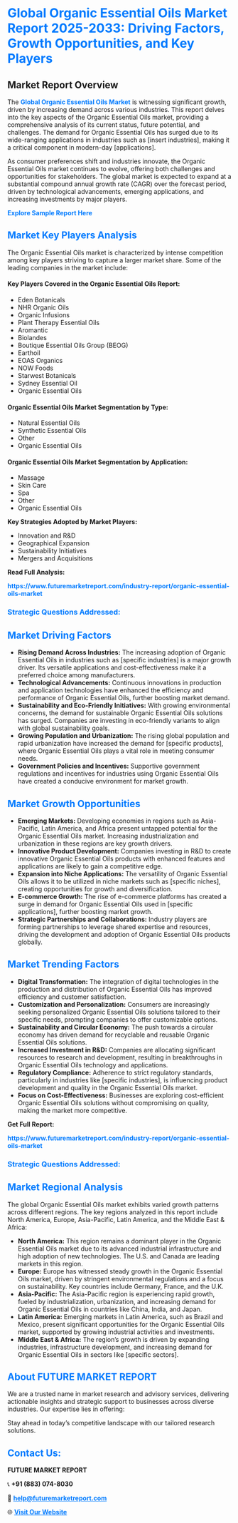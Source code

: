 <h1 style="color: #007BFF;">Global Organic Essential Oils Market Report 2025-2033: Driving Factors, Growth Opportunities, and Key Players</h1>

<section id="overview">
<h2>Market Report Overview</h2>
<p>The <a href="https://www.futuremarketreport.com/industry-report/organic-essential-oils-market" style="color: #007BFF; text-decoration: none;"><strong>Global Organic Essential Oils Market</strong></a> is witnessing significant growth, driven by increasing demand across various industries. This report delves into the key aspects of the Organic Essential Oils market, providing a comprehensive analysis of its current status, future potential, and challenges. The demand for Organic Essential Oils has surged due to its wide-ranging applications in industries such as [insert industries], making it a critical component in modern-day [applications].</p>
<p>As consumer preferences shift and industries innovate, the Organic Essential Oils market continues to evolve, offering both challenges and opportunities for stakeholders. The global market is expected to expand at a substantial compound annual growth rate (CAGR) over the forecast period, driven by technological advancements, emerging applications, and increasing investments by major players.</p>
</section>

<section id="overview">
<p><a href="https://www.futuremarketreport.com/request-sample/reportId=108183" style="color: #007BFF; text-decoration: none;"><strong>Explore Sample Report Here</strong></a></p>
</section>

<section id="key-players">
<h2 style="color: #007BFF;">Market Key Players Analysis</h2>
<p>The Organic Essential Oils market is characterized by intense competition among key players striving to capture a larger market share. Some of the leading companies in the market include:</p>
<h4>Key Players Covered in the Organic Essential Oils Report:</h4>
<ul><li>Eden Botanicals</li><li>NHR Organic Oils</li><li>Organic Infusions</li><li>Plant Therapy Essential Oils</li><li>Aromantic</li><li>Biolandes</li><li>Boutique Essential Oils Group (BEOG)</li><li>Earthoil</li><li>EOAS Organics</li><li>NOW Foods</li><li>Starwest Botanicals</li><li>Sydney Essential Oil</li><li>Organic Essential Oils</li></ul>
<h4>Organic Essential Oils Market Segmentation by Type:</h4>
<ul><li>Natural Essential Oils</li><li>Synthetic Essential Oils</li><li>Other</li><li>Organic Essential Oils</li></ul>

<h4>Organic Essential Oils Market Segmentation by Application:</h4>
<ul><li>Massage</li><li>Skin Care</li><li>Spa</li><li>Other</li><li>Organic Essential Oils</li></ul>
<p><strong>Key Strategies Adopted by Market Players:</strong></p>
<ul>
<li>Innovation and R&D</li>
<li>Geographical Expansion</li>
<li>Sustainability Initiatives</li>
<li>Mergers and Acquisitions</li>
</ul>
</section>

<section>
<p><strong>Read Full Analysis: </strong></p><a href="https://www.futuremarketreport.com/industry-report/organic-essential-oils-market" style="color: #007BFF; text-decoration: none;"><strong>https://www.futuremarketreport.com/industry-report/organic-essential-oils-market</strong></a>
<h3 style="color: #007BFF;">Strategic Questions Addressed:</h3>
</section>

<section id="driving-factors">
<h2 style="color: #007BFF;">Market Driving Factors</h2>
<ul>
<li><strong>Rising Demand Across Industries:</strong> The increasing adoption of Organic Essential Oils in industries such as [specific industries] is a major growth driver. Its versatile applications and cost-effectiveness make it a preferred choice among manufacturers.</li>
<li><strong>Technological Advancements:</strong> Continuous innovations in production and application technologies have enhanced the efficiency and performance of Organic Essential Oils, further boosting market demand.</li>
<li><strong>Sustainability and Eco-Friendly Initiatives:</strong> With growing environmental concerns, the demand for sustainable Organic Essential Oils solutions has surged. Companies are investing in eco-friendly variants to align with global sustainability goals.</li>
<li><strong>Growing Population and Urbanization:</strong> The rising global population and rapid urbanization have increased the demand for [specific products], where Organic Essential Oils plays a vital role in meeting consumer needs.</li>
<li><strong>Government Policies and Incentives:</strong> Supportive government regulations and incentives for industries using Organic Essential Oils have created a conducive environment for market growth.</li>
</ul>
</section>

<section id="growth-opportunities">
<h2 style="color: #007BFF;">Market Growth Opportunities</h2>
<ul>
<li><strong>Emerging Markets:</strong> Developing economies in regions such as Asia-Pacific, Latin America, and Africa present untapped potential for the Organic Essential Oils market. Increasing industrialization and urbanization in these regions are key growth drivers.</li>
<li><strong>Innovative Product Development:</strong> Companies investing in R&D to create innovative Organic Essential Oils products with enhanced features and applications are likely to gain a competitive edge.</li>
<li><strong>Expansion into Niche Applications:</strong> The versatility of Organic Essential Oils allows it to be utilized in niche markets such as [specific niches], creating opportunities for growth and diversification.</li>
<li><strong>E-commerce Growth:</strong> The rise of e-commerce platforms has created a surge in demand for Organic Essential Oils used in [specific applications], further boosting market growth.</li>
<li><strong>Strategic Partnerships and Collaborations:</strong> Industry players are forming partnerships to leverage shared expertise and resources, driving the development and adoption of Organic Essential Oils products globally.</li>
</ul>
</section>

<section id="trending-factors">
<h2 style="color: #007BFF;">Market Trending Factors</h2>
<ul>
<li><strong>Digital Transformation:</strong> The integration of digital technologies in the production and distribution of Organic Essential Oils has improved efficiency and customer satisfaction.</li>
<li><strong>Customization and Personalization:</strong> Consumers are increasingly seeking personalized Organic Essential Oils solutions tailored to their specific needs, prompting companies to offer customizable options.</li>
<li><strong>Sustainability and Circular Economy:</strong> The push towards a circular economy has driven demand for recyclable and reusable Organic Essential Oils solutions.</li>
<li><strong>Increased Investment in R&D:</strong> Companies are allocating significant resources to research and development, resulting in breakthroughs in Organic Essential Oils technology and applications.</li>
<li><strong>Regulatory Compliance:</strong> Adherence to strict regulatory standards, particularly in industries like [specific industries], is influencing product development and quality in the Organic Essential Oils market.</li>
<li><strong>Focus on Cost-Effectiveness:</strong> Businesses are exploring cost-efficient Organic Essential Oils solutions without compromising on quality, making the market more competitive.</li>
</ul>
</section>

<section>
<p><strong>Get Full Report: </strong></p><a href="https://www.futuremarketreport.com/industry-report/organic-essential-oils-market" style="color: #007BFF; text-decoration: none;"><strong>https://www.futuremarketreport.com/industry-report/organic-essential-oils-market</strong></a>
<h3 style="color: #007BFF;">Strategic Questions Addressed:</h3>
</section>


<section id="regional-analysis">
<h2 style="color: #007BFF;">Market Regional Analysis</h2>
<p>The global Organic Essential Oils market exhibits varied growth patterns across different regions. The key regions analyzed in this report include North America, Europe, Asia-Pacific, Latin America, and the Middle East & Africa:</p>
<ul>
<li><strong>North America:</strong> This region remains a dominant player in the Organic Essential Oils market due to its advanced industrial infrastructure and high adoption of new technologies. The U.S. and Canada are leading markets in this region.</li>
<li><strong>Europe:</strong> Europe has witnessed steady growth in the Organic Essential Oils market, driven by stringent environmental regulations and a focus on sustainability. Key countries include Germany, France, and the U.K.</li>
<li><strong>Asia-Pacific:</strong> The Asia-Pacific region is experiencing rapid growth, fueled by industrialization, urbanization, and increasing demand for Organic Essential Oils in countries like China, India, and Japan.</li>
<li><strong>Latin America:</strong> Emerging markets in Latin America, such as Brazil and Mexico, present significant opportunities for the Organic Essential Oils market, supported by growing industrial activities and investments.</li>
<li><strong>Middle East & Africa:</strong> The region’s growth is driven by expanding industries, infrastructure development, and increasing demand for Organic Essential Oils in sectors like [specific sectors].</li>
</ul>
</section>

<footer>
<h2 style="color: #007BFF;">About FUTURE MARKET REPORT</h2>
<p>We are a trusted name in market research and advisory services, delivering actionable insights and strategic support to businesses across diverse industries. Our expertise lies in offering:</p>

<p>Stay ahead in today’s competitive landscape with our tailored research solutions.</p>

<h2 style="color: #007BFF;">Contact Us:</h2>
<p><strong>FUTURE MARKET REPORT</strong></p>
<p>📞 <strong>+91 (883) 074-8030</strong></p>
<p>📧 <strong><a href="mailto:help@futuremarketreport.com" style="color: #007BFF;">help@futuremarketreport.com</a></strong></p>
<p>🌐 <strong><a href="https://www.futuremarketreport.com/" style="color: #007BFF;">Visit Our Website</a></strong></p>
</footer>